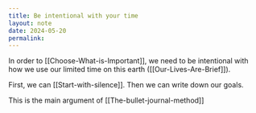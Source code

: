 ```yaml
---
title: Be intentional with your time
layout: note
date: 2024-05-20
permalink:
---
```


In order to [[Choose-What-is-Important]], we need to be intentional with how we use our limited time on this earth ([[Our-Lives-Are-Brief]]). 

First, we can [[Start-with-silence]]. Then we can write down our goals.

This is the main argument of [[The-bullet-journal-method]]

